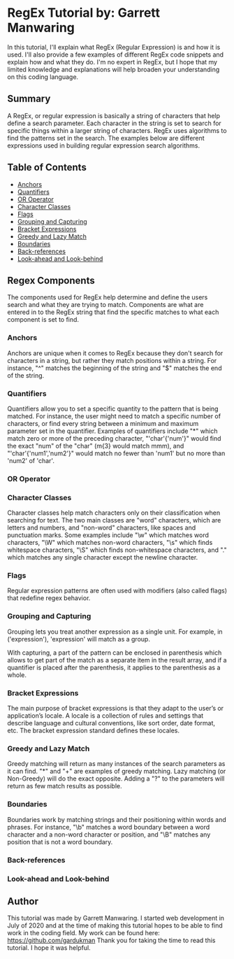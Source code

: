 # RegEx Tutorial by: Garrett Manwaring

In this tutorial, I'll explain what RegEx (Regular Expression) is and how it is used. I'll also provide a few examples of different RegEx code snippets and explain how and what they do. I'm no expert in RegEx, but I hope that my limited knowledge and explanations will help broaden your understanding on this coding language.

## Summary

A RegEx, or regular expression is basically a string of characters that help define a search parameter. Each character in the string is set to search for specific things within a larger string of characters. RegEx uses algorithms to find the patterns set in the search. The examples below are different expressions used in building regular expression search algorithms.

## Table of Contents

- [Anchors](#anchors)
- [Quantifiers](#quantifiers)
- [OR Operator](#or-operator)
- [Character Classes](#character-classes)
- [Flags](#flags)
- [Grouping and Capturing](#grouping-and-capturing)
- [Bracket Expressions](#bracket-expressions)
- [Greedy and Lazy Match](#greedy-and-lazy-match)
- [Boundaries](#boundaries)
- [Back-references](#back-references)
- [Look-ahead and Look-behind](#look-ahead-and-look-behind)

## Regex Components

The components used for RegEx help determine and define the users search and what they are trying to match. Components are what are entered in to the RegEx string that find the specific matches to what each component is set to find.

### Anchors

Anchors are unique when it comes to RegEx because they don't search for characters in a string, but rather they match positions within a string. For instance, "^" matches the beginning of the string and "$" matches the end of the string.

### Quantifiers

Quantifiers allow you to set a specific quantity to the pattern that is being matched. For instance, the user might need to match a specific number of characters, or find every string between a minimum and maximum parameter set in the quantifier. Examples of quantifiers include "*" which match zero or more of the preceding character, "'char'\{'num'\}" would find the exact "num" of the "char" (m\{3} would match mmm), and "'char'\{'num1','num2'\}" would match no fewer than 'num1' but no more than 'num2' of 'char'.

### OR Operator

### Character Classes

Character classes help match characters only on their classification when searching for text. The two main classes are "word" characters, which are letters and numbers, and "non-word" characters, like spaces and punctuation marks. Some examples include "\w" which matches word characters, "\W" which matches non-word characters, "\s" which finds whitespace characters, "\S" which finds non-whitespace characters, and "." which matches any single character except the newline character. 

### Flags

Regular expression patterns are often used with modifiers (also called flags) that redefine regex behavior.

### Grouping and Capturing

Grouping lets you treat another expression as a single unit. For example, in \('expression'\), 'expression' will match as a group.

With capturing, a part of the pattern can be enclosed in parenthesis which allows to get part of the match as a separate item in the result array, and if a quantifier is placed after the parenthesis, it applies to the parenthesis as a whole.

### Bracket Expressions

The main purpose of bracket expressions is that they adapt to the user’s or application’s locale. A locale is a collection of rules and settings that describe language and cultural conventions, like sort order, date format, etc. The bracket expression standard defines these locales.

### Greedy and Lazy Match

Greedy matching will return as many instances of the search parameters as it can find. "*" and "+" are examples of greedy matching. Lazy matching (or Non-Greedy) will do the exact opposite. Adding a "?" to the parameters will return as few match results as possible.

### Boundaries

 Boundaries work by matching strings and their positioning within words and phrases. For instance, "\b" matches a word boundary between a word character and a non-word character or position, and "\B" matches any position that is not a word boundary.

### Back-references

### Look-ahead and Look-behind

## Author

This tutorial was made by Garrett Manwaring. I started web development in July of 2020 and at the time of making this tutorial hopes to be able to find work in the coding field. My work can be found here: https://github.com/gardukman Thank you for taking the time to read this tutorial. I hope it was helpful.
